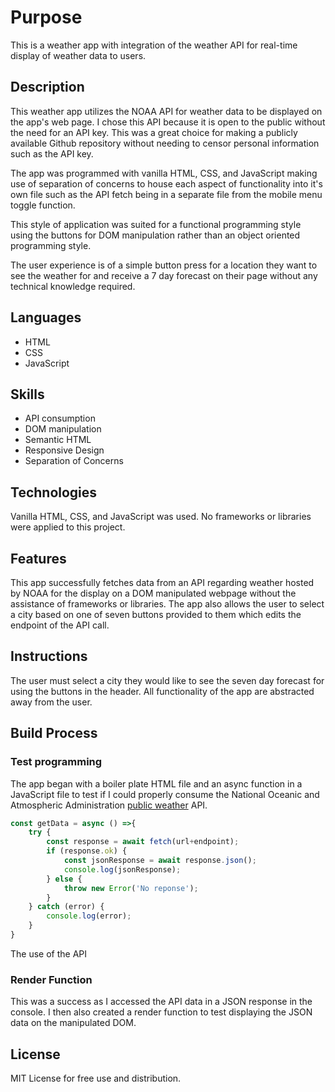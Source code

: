 # Purpose
This is a weather app with integration of the weather API for real-time display of weather data to users. 
## Description
This weather app utilizes the NOAA API for weather data to be displayed on the app's web page. I chose this API because it is open to the public without the need for an API key. This was a great choice for making a publicly available Github repository without needing to censor personal information such as the API key. 

The app was programmed with vanilla HTML, CSS, and JavaScript making use of separation of concerns to house each aspect of functionality into it's own file such as the API fetch being in a separate file from the mobile menu toggle function. 

This style of application was suited for a functional programming style using the buttons for DOM manipulation rather than an object oriented programming style. 

The user experience is of a simple button press for a location they want to see the weather for and receive a 7 day forecast on their page without any technical knowledge required.
## Languages
- HTML
- CSS
- JavaScript
## Skills
- API consumption
- DOM manipulation
- Semantic HTML
- Responsive Design
- Separation of Concerns
## Technologies
Vanilla HTML, CSS, and JavaScript was used. No frameworks or libraries were applied to this project.
## Features
This app successfully fetches data from an API regarding weather hosted by NOAA for the display on a DOM manipulated webpage without the assistance of frameworks or libraries. The app also allows the user to select a city based on one of seven buttons provided to them which edits the endpoint of the API call.
## Instructions
The user must select a city they would like to see the seven day forecast for using the buttons in the header. All functionality of the app are abstracted away from the user. 
## Build Process
### Test programming
The app began with a boiler plate HTML file and an async function in a JavaScript file to test if I could properly consume the National Oceanic and Atmospheric Administration [public weather](https://www.weather.gov/documentation/services-web-api) API. 
```JavaScript
const getData = async () =>{
	try {
		const response = await fetch(url+endpoint);
		if (response.ok) {
			const jsonResponse = await response.json();
			console.log(jsonResponse);
		} else {
			throw new Error('No reponse');
		}
	} catch (error) {
		console.log(error);
	}
}
```
The use of the API
### Render Function
This was a success as I accessed the API data in a JSON response in the console. I then also created a render function to test displaying the JSON data on the manipulated DOM.

## License
MIT License for free use and distribution.
